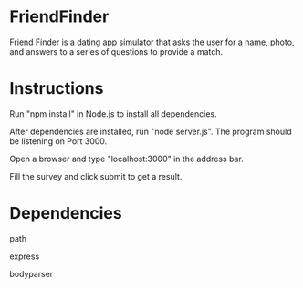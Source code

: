 # FriendFinder

Friend Finder is a dating app simulator that asks the user for a name, photo, and answers to a series of questions to provide a match.

# Instructions

Run "npm install" in Node.js to install all dependencies.

After dependencies are installed, run "node server.js". The program should be listening on Port 3000.

Open a browser and type "localhost:3000" in the address bar.

Fill the survey and click submit to get a result.

# Dependencies

path

express

bodyparser